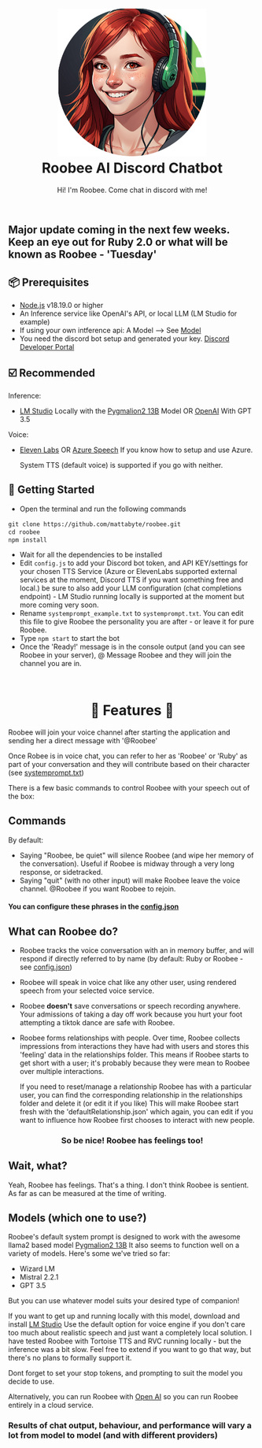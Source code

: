 <h1 align="center">
  <br>
  <a href="https://github.com/Mattabyte/Roobee"><img src="./docs/.gitbook/assets/roobee_pic.png" height="300" alt="Roobee AI Discord Chatbot"></a>
  <br>
  Roobee AI Discord Chatbot
  <br>
</h1>

<p align="center">Hi! I'm Roobee. Come chat in discord with me!</p>

<br>

## Major update coming in the next few weeks. Keep an eye out for Ruby 2.0 or what will be known as Roobee - 'Tuesday'

## 📦 Prerequisites

- [Node.js](https://nodejs.org/en/) v18.19.0 or higher
- An Inference service like OpenAI's API, or local LLM (LM Studio for example)
- If using your own intference api: A Model --> See [Model](#model)
- You need the discord bot setup and generated your key. [Discord Developer Portal](https://discord.com/developers/applications)


## ☑️ Recommended
Inference:
- [LM Studio](https://lmstudio.ai/) Locally with the [Pygmalion2 13B](https://huggingface.co/TheBloke/Pygmalion-2-13B-GGUF) Model
  OR
  [OpenAI](https://openai.com/) With GPT 3.5

Voice:
- [Eleven Labs](https://elevenlabs.io/) 
  OR
  [Azure Speech](https://azure.microsoft.com/en-au/products/ai-services/ai-speech) If you know how to setup and use Azure.

  System TTS (default voice) is supported if you go with neither.

## 🚀 Getting Started

- Open the terminal and run the following commands

```
git clone https://github.com/mattabyte/roobee.git
cd roobee
npm install
```

- Wait for all the dependencies to be installed
- Edit `config.js` to add your Discord bot token, and API KEY/settings for your chosen TTS Service (Azure or ElevenLabs supported external services at the moment, Discord TTS if you want something free and local.)
  be sure to also add your LLM configuration (chat completions endpoint) - LM Studio running locally is supported at the moment but more coming very soon.
- Rename `systemprompt_example.txt` to `systemprompt.txt`. You can edit this file to give Roobee the personality you are after - or leave it for pure Roobee.
- Type `npm start` to start the bot
- Once the 'Ready!' message is in the console output (and you can see Roobee in your server), @ Message Roobee and they will join the channel you are in.


<br>

<h1 align="center"> 🌟 Features 🌟 </h1>

Roobee will join your voice channel after starting the application and sending her a direct message with '@Roobee'

Once Robee is in voice chat, you can refer to her as 'Roobee' or 'Ruby' as part of your conversation and they will contribute based on their character (see [systemprompt.txt](https://github.com/Mattabyte/Roobee/tree/main/config))

There is a few basic commands to control Roobee with your speech out of the box:


## Commands
By default:
- Saying "Roobee, be quiet" will silence Roobee (and wipe her memory of the conversation). Useful if Roobee is midway through a very long response, or sidetracked.
- Saying "quit" (with no other input) will make Roobee leave the voice channel. @Roobee if you want Roobee to rejoin.

#### You can configure these phrases in the [config.json](https://github.com/Mattabyte/Roobee/tree/main/config)

## What can Roobee do?

- Roobee tracks the voice conversation with an in memory buffer, and will respond if directly referred to by name (by default: Ruby or Roobee - see [config.json](https://github.com/Mattabyte/Roobee/tree/main/config))
- Roobee will speak in voice chat like any other user, using rendered speech from your selected voice service.
- Roobee <strong>doesn't</strong> save conversations or speech recording anywhere. Your admissions of taking a day off work because you hurt your foot attempting a tiktok dance are safe with Roobee.
- Roobee forms relationships with people. Over time, Roobee collects impressions from interactions they have had with users and stores this 'feeling' data in the relationships folder.
  This means if Roobee starts to get short with a user; it's probably because they were mean to Roobee over multiple interactions.

  If you need to reset/manage a relationship Roobee has with a particular user, you can find the corresponding relationship in the relationships folder and delete it (or edit it if you like)
  This will make Roobee start fresh with the 'defaultRelationship.json' which again, you can edit if you want to influence how Roobee first chooses to interact with new people.

<h3 align="center">So be nice! Roobee has feelings too!</h3>


## Wait, what? 

Yeah, Roobee has feelings. That's a thing. 
I don't think Roobee is sentient. As far as can be measured at the time of writing.


## Models (which one to use?)

Roobee's default system prompt is designed to work with the awesome llama2 based model [Pygmalion2 13B](https://huggingface.co/TheBloke/Pygmalion-2-13B-GGUF)
It also seems to function well on a variety of models. Here's some we've tried so far: 
* Wizard LM
* Mistral 2.2.1
* GPT 3.5

But you can use whatever model suits your desired type of companion!

If you want to get up and running locally with this model, download and install [LM Studio](https://lmstudio.ai/)
Use the default option for voice engine if you don't care too much about realistic speech and just want a completely local solution.
I have tested Roobee with Tortoise TTS and RVC running locally - but the inference was a bit slow. 
Feel free to extend if you want to go that way, but there's no plans to formally support it.

Dont forget to set your stop tokens, and prompting to suit the model you decide to use.

Alternatively, you can run Roobee with [Open AI](https://openai.com/) so you can run Roobee entirely in a cloud service. 

### Results of chat output, behaviour, and performance will vary a lot from model to model (and with different providers)

